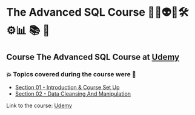 # The Advanced SQL Course 👨‍💻👽🤖🛠️⚙️:bar_chart: :books: :game_die:
## Course The Advanced SQL Course at [Udemy](https://www.udemy.com/course/the-advanced-sql-course-2021/)
### 💥 Topics covered during the course were 🚀
- [Section 01 - Introduction & Course Set Up](https://github.com/romulovieira777/The_Advanced_SQL_Course/tree/main/Section_01_Introduction_Course_Set_Up)
- [Section 02 - Data Cleansing And Manipulation]()


Link to the course: [Udemy](https://www.udemy.com/course/the-advanced-sql-course-2021/)
